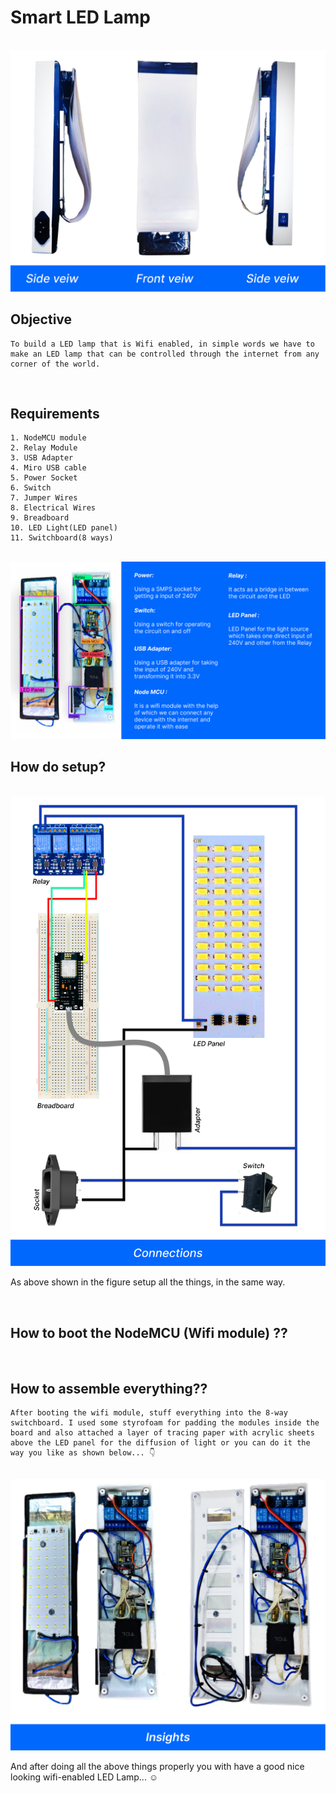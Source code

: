 # Smart LED Lamp

<br>
<img src="final_product.png">
<br>


## Objective
    
    To build a LED lamp that is Wifi enabled, in simple words we have to make an LED lamp that can be controlled through the internet from any corner of the world.

<br>

## Requirements

    1. NodeMCU module
    2. Relay Module
    3. USB Adapter
    4. Miro USB cable
    5. Power Socket
    6. Switch
    7. Jumper Wires
    8. Electrical Wires
    9. Breadboard
    10. LED Light(LED panel)
    11. Switchboard(8 ways)

<br>
<img src="labels.png">
<br>

## How do setup?

<br>
<img src="connection.png">


As above shown in the figure setup all the things, in the same way.

<br>

## How to boot the NodeMCU (Wifi module) ??
<br>


## How to assemble everything??
    
    After booting the wifi module, stuff everything into the 8-way switchboard. I used some styrofoam for padding the modules inside the board and also attached a layer of tracing paper with acrylic sheets above the LED panel for the diffusion of light or you can do it the way you like as shown below... 👇

<br>
<img src="insight.png">
<br>

And after doing all the above things properly you with have a good nice looking wifi-enabled LED Lamp... ☺️